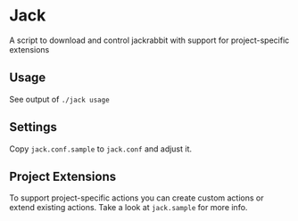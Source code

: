 Jack
====

A script to download and control jackrabbit with support for project-specific extensions

Usage
-----

See output of `./jack usage`


Settings
--------

Copy `jack.conf.sample` to `jack.conf` and adjust it.


Project Extensions
------------------

To support project-specific actions you can create custom actions or extend
existing actions. Take a look at `jack.sample` for more info.
